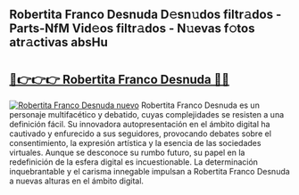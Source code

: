 ## Robertita Franco Desnuda D𝚎sn𝚞dos filtr𝚊dos - Parts-NfM Vid𝚎os filtr𝚊dos - N𝚞evas f𝚘tos atr𝚊ctivas absHu

# <h2><a href="http://mbe17o.tromn.icu/?c=Robertita+Franco+Desnuda">🔗👉👉👉 Robertita Franco Desnuda 🔗🔗</a></h2>

[![Robertita Franco Desnuda nuevo](https://i.imgur.com/pEAQMta.gif)](http://mbe17o.tromn.icu/?c=Robertita+Franco+Desnuda)
Robertita Franco Desnuda es un personaje multifacético y debatido, cuyas complejidades se resisten a una definición fácil.  Su innovadora autopresentación en el ámbito digital ha cautivado y enfurecido a sus seguidores, provocando debates sobre el consentimiento, la expresión artística y la esencia de las sociedades virtuales. Aunque se desconoce su rumbo futuro, su papel en la redefinición de la esfera digital es incuestionable. La determinación inquebrantable y el carisma innegable impulsan a Robertita Franco Desnuda a nuevas alturas en el ámbito digital.
